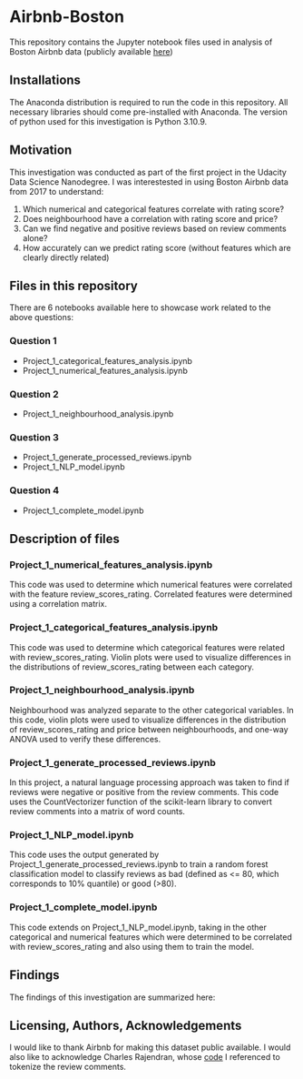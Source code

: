 # Airbnb-Boston
This repository contains the Jupyter notebook files used in analysis of Boston Airbnb data (publicly available [here](https://www.kaggle.com/datasets/airbnb/boston))

## Installations
The Anaconda distribution is required to run the code in this repository. All necessary libraries should come pre-installed with Anaconda. 
The version of python used for this investigation is Python 3.10.9. 

## Motivation
This investigation was conducted as part of the first project in the Udacity Data Science Nanodegree. I was interestested in using Boston Airbnb data from 2017 to understand:

1. Which numerical and categorical features correlate with rating score?
2. Does neighbourhood have a correlation with rating score and price? 
3. Can we find negative and positive reviews based on review comments alone?
4. How accurately can we predict rating score (without features which are clearly directly related)

## Files in this repository
There are 6 notebooks available here to showcase work related to the above questions:

### Question 1
- Project_1_categorical_features_analysis.ipynb
- Project_1_numerical_features_analysis.ipynb

### Question 2
- Project_1_neighbourhood_analysis.ipynb

### Question 3
- Project_1_generate_processed_reviews.ipynb
- Project_1_NLP_model.ipynb

### Question 4
- Project_1_complete_model.ipynb

## Description of files

### Project_1_numerical_features_analysis.ipynb
This code was used to determine which numerical features were correlated with the feature review_scores_rating. Correlated features were determined using a correlation matrix.

### Project_1_categorical_features_analysis.ipynb
This code was used to determine which categorical features were related with review_scores_rating. Violin plots were used to visualize differences in the distributions of review_scores_rating between each category.

### Project_1_neighbourhood_analysis.ipynb
Neighbourhood was analyzed separate to the other categorical variables. In this code, violin plots were used to visualize differences in the distribution of review_scores_rating and price between neighbourhoods, and one-way ANOVA used to verify these differences.

### Project_1_generate_processed_reviews.ipynb
In this project, a natural language processing approach was taken to find if reviews were negative or positive from the review comments. This code uses the CountVectorizer function of the scikit-learn library to convert review comments into a matrix of word counts. 

### Project_1_NLP_model.ipynb
This code uses the output generated by Project_1_generate_processed_reviews.ipynb to train a random forest classification model to classify reviews as bad (defined as <= 80, which corresponds to 10% quantile) or good (>80).

### Project_1_complete_model.ipynb
This code extends on Project_1_NLP_model.ipynb, taking in the other categorical and numerical features which were determined to be correlated with review_scores_rating and also using them to train the model. 

## Findings
The findings of this investigation are summarized here:

## Licensing, Authors, Acknowledgements
I would like to thank Airbnb for making this dataset public available. I would also like to acknowledge Charles Rajendran, whose [code](https://medium.com/swlh/text-classification-using-the-bag-of-words-approach-with-nltk-and-scikit-learn-9a731e5c4e2f) I referenced to tokenize the review comments. 

